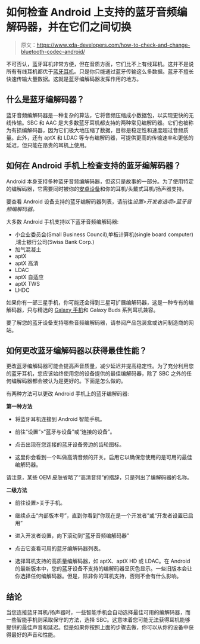 # 如何检查 Android 上支持的蓝牙音频编解码器，并在它们之间切换

> 原文：<https://www.xda-developers.com/how-to-check-and-change-bluetooth-codec-android/>

不可否认，蓝牙耳机非常方便，但在音质方面，它们比不上有线耳机。这并不是说所有有线耳机都优于[蓝牙耳机](https://www.xda-developers.com/best-wireless-earbuds/)。只是你只能通过蓝牙传输这么多数据。蓝牙不擅长快速传输大量数据。这就是蓝牙编解码器发挥作用的地方。

## 什么是蓝牙编解码器？

蓝牙音频编解码器是一种复杂的算法，它将音频压缩成小数据包，以实现更快的无线传输。SBC 和 AAC 是大多数蓝牙耳机都支持的两种常见编解码器。它们也被称为有损编解码器，因为它们极大地压缩了数据，目标是稳定性和速度超过音频质量。此外，还有 aptX 和 LDAC 等专有编解码器，可提供更高的传输速率和更低的延迟，但只能在昂贵的耳机上使用。

## 如何在 Android 手机上检查支持的蓝牙编解码器？

Android 本身支持多种蓝牙音频编解码器，但这只是故事的一部分。为了使用特定的编解码器，它需要同时被你的[安卓设备](https://www.xda-developers.com/best-android-phones/)和你的耳机/头戴式耳机/扬声器支持。

要查看 Android 设备支持的蓝牙编解码器列表，请前往*设置>开发者选项>蓝牙音频编解码器。*

大多数 Android 手机支持以下蓝牙音频编解码器:

*   小企业委员会(Small Business Council)ˌ单板计算机(single board computer)ˌ瑞士银行公司(Swiss Bank Corp.)
*   加气混凝土
*   aptX
*   aptX 高清
*   LDAC
*   aptX 自适应
*   aptX TWS
*   LHDC

如果你有一部三星手机，你可能还会得到三星可扩展编解码器，这是一种专有的编解码器，只与精选的 [Galaxy 手机](https://www.xda-developers.com/best-samsung-phones/)和 Galaxy Buds 系列耳机兼容。

要了解您的蓝牙设备支持哪些音频编解码器，请参阅产品包装盒或访问制造商的网站。

## 如何更改蓝牙编解码器以获得最佳性能？

更改蓝牙编解码器可能会提高声音质量，减少延迟并提高稳定性。为了充分利用您的蓝牙耳机，您应该始终使用您的设备提供的最佳编解码器，除了 SBC 之外的任何编解码器都会被认为是更好的。下面是怎么做的。

有两种方法可以更改 Android 手机上的蓝牙编解码器:

**第一种方法**

*   将蓝牙耳机连接到 Android 智能手机。
*   前往“设置”>“蓝牙与设备”或“连接的设备”。

*   点击出现在您连接的蓝牙设备旁边的齿轮图标。

*   这里你会看到一个叫做高清音频的开关。启用它以确保您使用的是可用的最佳编解码器。

请注意，某些 OEM 皮肤省略了“高清音频”的措辞，只是列出了编解码器的名称。

**二级方法**

*   前往设置>关于手机。
*   继续点击“内部版本号”，直到你看到“你现在是一个开发者”或“开发者设置已启用”
*   进入开发者设置，向下滚动到“蓝牙音频编解码器”

*   点击它查看可用的蓝牙编解码器列表。

*   选择耳机支持的高质量编解码器，如 aptX、aptX HD 或 LDAC。在 Android 的最新版本中，您的蓝牙设备不支持的编解码器呈灰色显示。一些旧版本会让你选择任何编解码器。但是，除非你的耳机支持，否则不会有什么影响。

## 结论

当您连接蓝牙耳机/扬声器时，一些智能手机会自动选择最佳可用的编解码器，而一些智能手机则采取保守的方法，选择 SBC。这意味着您可能无法获得耳机能够提供的最佳声音和延迟。但是如果你按照上面的步骤去做，你可以从你的设备中获得最好的声音和性能。